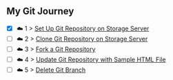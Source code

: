## My Git Journey

- [x] ☁️ 1 > [Set Up Git Repository on Storage Server](001/README.md)
- [ ] ☁️ 2 > [Clone Git Repository on Storage Server](002/README.md)
- [ ] ☁️ 3 > [Fork a Git Repository](003/README.md)
- [ ] ☁️ 4 > [Update Git Repository with Sample HTML File](004/README.md)
- [ ] ☁️ 5 > [Delete Git Branch](005/README.md)

<!-- ## Notes
Need a **cheatsheet**? [CHECK THIS OUT!](NOTES.md) This **cheatsheet** is frequently receiving updates the more that is learned.  -->
